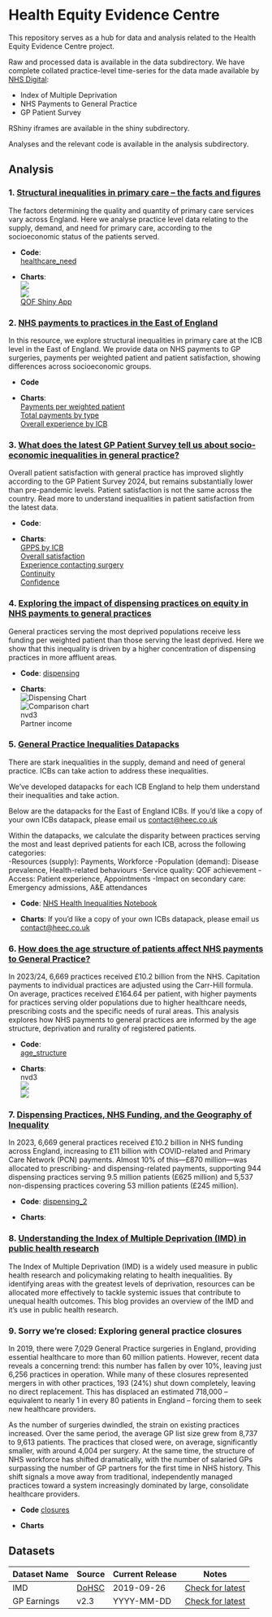 # Health Equity Evidence Centre
This repository serves as a hub for data and analysis related to the Health Equity Evidence Centre project.

Raw and processed data is available in the data subdirectory. We have complete collated practice-level time-series for the data made available by [NHS Digital](https://digital.nhs.uk/):
- Index of Multiple Deprivation
- NHS Payments to General Practice
- GP Patient Survey

RShiny iframes are available in the shiny subdirectory.

Analyses and the relevant code is available in the analysis subdirectory.

## Analysis
### 1.	[Structural inequalities in primary care – the facts and figures](https://www.heec.co.uk/resource/structural-inequalities-primary-care/)

The factors determining the quality and quantity of primary care services vary across England. Here we analyse practice level data relating to the supply, demand, and need for primary care, according to the socioeconomic status of the patients served.

- **Code**:\
  [healthcare_need](https://github.com/HealthEquityEvidenceCentre/HEEC/tree/main/analysis/healthcare_need)

- **Charts**:\
  ![](https://github.com/HealthEquityEvidenceCentre/HEEC/blob/main/analysis/healthcare_need/README_files/figure-markdown_github/weighted%20patients-1.png)\
  ![](README_files/figure-markdown_github/overview-1.png)\
  [QOF Shiny App](https://heec.shinyapps.io/QOF_shiny/)

### 2. [NHS payments to practices in the East of England](https://www.heec.co.uk/resource/nhs-payments-general-practice-east-england/)

In this resource, we explore structural inequalities in primary care at the ICB level in the East of England. We provide data on NHS payments to GP surgeries, payments per weighted patient and patient satisfaction, showing differences across socioeconomic groups.

- **Code**

- **Charts**:\
[Payments per weighted patient](https://heec.shinyapps.io/Payments_shiny/)\
[Total payments by type](https://heec.shinyapps.io/Type_shiny/)\
[Overall experience by ICB](https://heec.shinyapps.io/Satisfaction_shiny/)

### 3. [What does the latest GP Patient Survey tell us about socio-economic inequalities in general practice?](https://www.heec.co.uk/resource/what-does-the-latest-gp-patient-survey-tell-us-about-socio-economic-inequalities-in-general-practice/)

Overall patient satisfaction with general practice has improved slightly according to the GP Patient Survey 2024, but remains substantially lower than pre-pandemic levels. Patient satisfaction is not the same across the country. Read more to understand inequalities in patient satisfaction from the latest data.

- **Code**:

- **Charts**:\
[GPPS by ICB](https://heec.shinyapps.io/GPPS/)\
[Overall satisfaction](https://heec.shinyapps.io/overall_shiny/)\
[Experience contacting surgery](https://heec.shinyapps.io/access_shiny/)\
[Continuity](https://heec.shinyapps.io/continuity_shiny/)\
[Confidence](https://heec.shinyapps.io/trust_shiny/)

### 4. [Exploring the impact of dispensing practices on equity in NHS payments to general practices](https://www.heec.co.uk/resource/exploring-the-impact-of-dispensing-practicing-on-equity-in-nhs-payments-to-general-practices/)

General practices serving the most deprived populations receive less funding per weighted patient than those serving the least deprived. Here we show that this inequality is driven by a higher concentration of dispensing practices in more affluent areas.

- **Code**:
[dispensing](https://github.com/HealthEquityEvidenceCentre/HEEC/tree/main/analysis/dispensing)

- **Charts**:\
  ![Dispensing Chart](https://github.com/HealthEquityEvidenceCentre/HEEC/raw/main/analysis/dispensing/README_files/figure-markdown_github/unnamed-chunk-5-1.png)\
  ![Comparison chart](https://github.com/HealthEquityEvidenceCentre/HEEC/raw/main//analysis/dispensing/README_files/figure-markdown_github/unnamed-chunk-7-1.png)\
  nvd3\
  Partner income

### 5. [General Practice Inequalities Datapacks](https://www.heec.co.uk/resource/general-practice-inequalities-datapacks/)

There are stark inequalities in the supply, demand and need of general practice. ICBs can take action to address these inequalities.

We’ve developed datapacks for each ICB England to help them understand their inequalities and take action.

Below are the datapacks for the East of England ICBs. If you’d like a copy of your own ICBs datapack, please email us contact@heec.co.uk

Within the datapacks, we calculate the disparity between practices serving the most and least deprived patients for each ICB, across the following categories:\
-Resources (supply): Payments, Workforce
-Population (demand): Disease prevalence, Health-related behaviours
-Service quality: QOF achievement
-Access: Patient experience, Appointments
-Impact on secondary care: Emergency admissions, A&E attendances

- **Code**:
[NHS Health Inequalities Notebook](https://health-inequalities.nhsrcommunity.com/england.html)

- **Charts**:
If you’d like a copy of your own ICBs datapack, please email us contact@heec.co.uk

### 6. [How does the age structure of patients affect NHS payments to General Practice?](https://www.heec.co.uk/resource/how-does-the-age-structure-of-patients-affect-nhs-payments-to-general-practice/)

In 2023/24, 6,669 practices received £10.2 billion from the NHS. Capitation payments to individual practices are adjusted using the Carr-Hill formula. On average, practices received £164.64 per patient, with higher payments for practices serving older populations due to higher healthcare needs, prescribing costs and the specific needs of rural areas. This analysis explores how NHS payments to general practices are informed by the age structure, deprivation and rurality of registered patients.

- **Code**:\
[age_structure](https://github.com/HealthEquityEvidenceCentre/HEEC/tree/main/analysis/age_structure)

- **Charts**:\
nvd3\
![](https://github.com/HealthEquityEvidenceCentre/HEEC/blob/main/analysis/age_structure/README_files/patient_by_age.jpg)\
![](https://github.com/HealthEquityEvidenceCentre/HEEC/blob/main/analysis/age_structure/README_files/payments_per_patient.jpg)

### 7. [Dispensing Practices, NHS Funding, and the Geography of Inequality](https://www.heec.co.uk/resource/dispensing-practices-nhs-funding-and-the-geography-of-inequality/)
In 2023, 6,669 general practices received £10.2 billion in NHS funding across England, increasing to £11 billion with COVID-related and Primary Care Network (PCN) payments. Almost 10% of this—£870 million—was allocated to prescribing- and dispensing-related payments, supporting 944 dispensing practices serving 9.5 million patients (£625 million) and 5,537 non-dispensing practices covering 53 million patients (£245 million).

- **Code**:
[dispensing_2]()

- **Charts**:

### 8. [Understanding the Index of Multiple Deprivation (IMD) in public health research](https://www.heec.co.uk/resource/understanding-the-index-of-multiple-deprivation-imd-in-public-health-research/)

The Index of Multiple Deprivation (IMD) is a widely used measure in public health research and policymaking relating to health inequalities. By identifying areas with the greatest levels of deprivation, resources can be allocated more effectively to tackle systemic issues that contribute to unequal health outcomes. This blog provides an overview of the IMD and it’s use in public health research.

### 9. Sorry we’re closed: Exploring general practice closures

In 2019, there were 7,029 General Practice surgeries in England, providing essential healthcare to more than 60 million patients. However, recent data reveals a concerning trend: this number has fallen by over 10%, leaving just 6,256 practices in operation. While many of these closures represented mergers in with other practices, 193 (24%) shut down completely, leaving no direct replacement. This has displaced an estimated 718,000 – equivalent to nearly 1 in every 80 patients in England – forcing them to seek new healthcare providers.

As the number of surgeries dwindled, the strain on existing practices increased. Over the same period, the average GP list size grew from 8,737 to 9,613 patients. The practices that closed were, on average, significantly smaller, with around 4,004 per surgery. At the same time, the structure of NHS workforce has shifted dramatically, with the number of salaried GPs surpassing the number of GP partners for the first time in NHS history. This shift signals a move away from traditional, independently managed practices toward a system increasingly dominated by large, consolidate healthcare providers.

- **Code**
[closures](https://github.com/HealthEquityEvidenceCentre/HEEC/tree/main/analysis/closures)

- **Charts**

## Datasets

| Dataset Name | Source | Current Release | Notes |
|--------------|--------|-----------------|-------|
| IMD | [DoHSC](https://www.gov.uk/government/collections/english-indices-of-deprivation) | 2019-09-26 | [Check for latest](#how-to-check-for-updates) |
| GP Earnings | v2.3 | YYYY-MM-DD | [Check for latest](#how-to-check-for-updates) |
